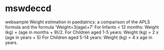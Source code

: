 # mswdeccd
 websample
Weight estimation in paediatrics: a comparison of the APLS formula and the formula 'Weight=3(age)+7'
For Infants < 12 months: Weight (kg) = (age in months + 9)/2.
For Children aged 1-5 years: Weight (kg) = 2 x (age in years + 5)
For Children aged 5-14 years: Weight (kg) = 4 x age in years.

